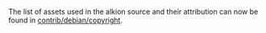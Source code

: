 The list of assets used in the alkion source and their attribution can now be found in [contrib/debian/copyright](../contrib/debian/copyright).
